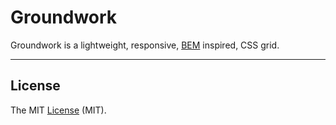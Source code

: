 # Groundwork

Groundwork is a lightweight, responsive, [BEM](http://getbem.com/) inspired, CSS grid.

* * *

## License

The MIT [License](LICENSE.md) (MIT).